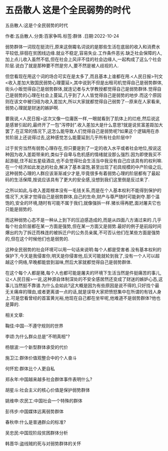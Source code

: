 # 五岳散人  这是个全民弱势的时代

五岳散人:这是个全民弱势的时代

作者:五岳散人.分类:百家争鸣.标签:群体 .日期:2022-10-24

弱势群体一词现在挺流行,原来这倒霉名词说的是那些生活在底层的收入和消费水平较低,徘徊在贫困线边缘.就业不稳定,容易失业.工作条件恶劣.缺乏社会保障的人,加上点儿收入虽然不低,但在社会上风评不佳的社会边缘人,一起构成了这么个社会阶层.说白了就是那种要不然是穷人,要不然是被人歧视的人.

但您看现在用这个词的场合可实在是太多了,而且基本上谁都在用.<人民日报>刊文<收入差加大致国民弱势心理蔓延>,其中说到不但是出租司机觉得自己是弱势群体,街头小贩觉得自己是弱势群体,就连记者与大学教授都觉得自己是弱势群体.觉得自己是弱势的心理在社会上蔓延,几乎到了人人皆觉得自己是弱势的地步.而这个原因则在该文中被归结为收入差加大,所以大家就都觉得自己弱势了--原来在人家看来,弱势心理就是财迷的嫉妒啊.

要我说,<人民日报>这次又像一位庸医一样,一眼就看到了肌体上的烂疮,然后说这是感冒引起的,最终开了一包"泻停封".收入差加大是什么意思?就是说贫富差距加大罢了.在正常的情况下,这怎么能导致人们觉得自己是弱势呢?如果这个逻辑用在赤贫阶层上还说得过去,这种感觉怎么能蔓延到几乎所有社会阶层中?

过于贫穷当然有弱势心理存在,但只要是到了一定的收入水平或者社会地位,按说这种因为收入差距带来的,类似于自卑与危机感的情绪就没那么强烈.因为即使我买不起游艇,住不起五星级酒店,也不会觉得社会生活当中我没有自己应该具有的权利嘛.在一个经济如此发达的社会,解决了基本温饱,甚至出现了初具规模的中产阶级之后,这种弱势心理的人群应该渐渐减少才是,毕竟很多有着弱势心理的阶层都有了最起码的生活保障,按说应该具有了更大的安全感,没想到我们这里倒是反过来了.

之所以如此,与收入差距根本没有一毛钱关系,而是在个人基本权利不能得到保护的情况下,大家才觉得自己是弱势群体,自己的生命,财产与尊严随时可能剥夺.那个温饱的,安全的环境,随时有可能不属于我们,就像强拆一样.猪长得再肥,面对屠夫它也只能是弱势的.

而这种弱势心态不是一种从上到下的压迫感造成的,而是从四面八方涌过来的.几乎每个社会阶层都在某一方面是强势,但在某一方面又是弱势.最好的例子是前段时间爆出的为了拆迁而株连的被拆迁户的公务员亲属,不可否认他们在某些方面是强势的,但在这个时候他们也是弱势的.

这种全民弱势的社会环境可以用一句话来说明:每个人都是受害者.没有基本权利的保护下,今天是我侵害你,明天是你侵害他,后天可能就轮到我了,没有一个人可以超越这个网络,早晚都能尝到滋味,然后大家就都觉得自己是弱势群体.

在这个每个人都是猪,每个人也都可能是屠夫的环境下生活当然是件挺痛苦的事儿,让<人民日报>一说,这种源自体制深处的不安全感居然还变成了财迷的嫉妒心态,这事儿当然挺不靠谱.为什么会如此?这大概是因为有些原因是说不得的,只好找个最无关痛痒的理由,或者更离谱一点的话,就是误导大家把愤怒集中在所谓的有钱人身上.可是您看曾经的首富黄光裕,他现在自己都在坐牢呢,他难道不是弱势群体?他也是算的.



相关文章:

鞠佳:中国--不遵守规则的世界

李颂:为什么群众总是“不明真相"?

杨银波:一个新型群体承受的代价

施卫江:群体价值观整合中的个人奋斗

何怀宏:群体比个人更自私

郑永年:中国越来越多社会群体事件表明什么?

胡星斗:社会主义的核心价值是保护弱势群体

姚维申:农民工:中国社会一个特殊的群体

彭伟步:中国媒体远离弱势群体

春秋申:什么是普通群众的标准?

吴忠民:中国现阶段贫困群体分析

韩晋华:盗线贼的死与对弱势群体的关怀
